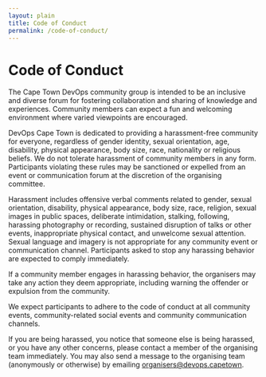 ```yaml
---
layout: plain
title: Code of Conduct
permalink: /code-of-conduct/
---
```


# Code of Conduct

The Cape Town DevOps community group is intended to be an inclusive and diverse forum for fostering collaboration and sharing of knowledge and experiences. Community members can expect a fun and welcoming environment where varied viewpoints are encouraged.

DevOps Cape Town is dedicated to providing a harassment-free community for everyone, regardless of gender identity, sexual orientation, age, disability, physical appearance, body size, race, nationality or religious beliefs. We do not tolerate harassment of community members in any form. Participants violating these rules may be sanctioned or expelled from an event or communication forum at the discretion of the organising committee.

Harassment includes offensive verbal comments related to gender, sexual orientation, disability, physical appearance, body size, race, religion, sexual images in public spaces, deliberate intimidation, stalking, following, harassing photography or recording, sustained disruption of talks or other events, inappropriate physical contact, and unwelcome sexual attention. Sexual language and imagery is not appropriate for any community event or communication channel. Participants asked to stop any harassing behavior are expected to comply immediately.

If a community member engages in harassing behavior, the organisers may take any action they deem appropriate, including warning the offender or expulsion from the community.

We expect participants to adhere to the code of conduct at all community events, community-related social events and community communication channels.

If you are being harassed, you notice that someone else is being harassed, or you have any other concerns, please contact a member of the organising team immediately. You may also send a message to the organising team (anonymously or otherwise) by emailing [organisers@devops.capetown](mailto:organisers@devops.capetown).

